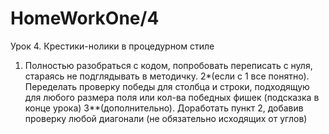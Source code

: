 # HomeWorkOne/4
Урок 4. Крестики-нолики в процедурном стиле
1. Полностью разобраться с кодом, попробовать переписать с нуля, стараясь не подглядывать в методичку.
2*(если с 1 все понятно). Переделать проверку победы для столбца и строки, подходящую для любого размера поля или кол-ва победных фишек (подсказка в конце урока)
3**(дополнительно). Доработать пункт 2, добавив проверку любой диагонали (не обязательно исходящих от углов)
